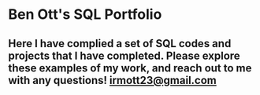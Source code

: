 # Ben Ott's  SQL Portfolio

## Here I have complied a set of SQL codes and projects that I have completed.  Please explore these examples of my work, and reach out to me with any questions! irmott23@gmail.com 
